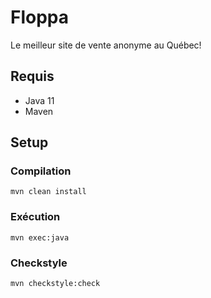 # Floppa

Le meilleur site de vente anonyme au Québec!

## Requis

- Java 11
- Maven

## Setup

### Compilation

```
mvn clean install
```

### Exécution

```
mvn exec:java
```

### Checkstyle
```
mvn checkstyle:check
```
